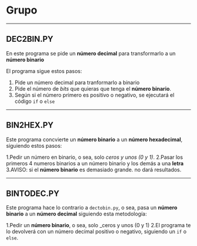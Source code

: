 # Grupo
---
## DEC2BIN.PY

En este programa se pide un **número decimal** para transformarlo a un **número binario**

El programa sigue estos pasos:

1. Pide un número decimal para tranformarlo a binario
2. Pide el número de _bits_ que quieras que tenga el **número binario**.
3. Según si el número primero es positivo o negativo, se ejecutará el código `if` o `else`

---

## BIN2HEX.PY

Este programa concvierte un **número binario** a un **número hexadecimal**, siguiendo estos pasos:

1.Pedir un número en binario, o sea, solo _ceros y unos (0 y 1)_.
2.Pasar los primeros 4 numeros binarios a un número binario y los demás a una **letra**
3.AVISO: si el **número binario** es demasiado grande. no dará resultados.

---

## BINTODEC.PY

Este programa hace lo contrario a `dectobin.py`, o sea, pasa un **número binario** a un **número decimal** siguiendo esta metodología:

1.Pedir un **número binario**, o sea, solo _ceros y unos (0 y 1)
2.El programa te lo devolverá con un número decimal positivo o negativo, siguiendo un `if` o `else`.


